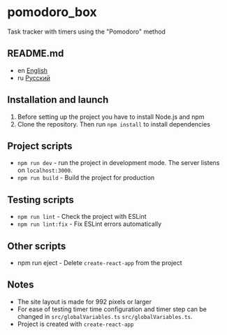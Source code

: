 # pomodoro_box

Task tracker with timers using the "Pomodoro" method

## README.md

* en [English](README.md)
* ru [Русский](./readme/README.ru.md)

## Installation and launch

1. Before setting up the project you have to install Node.js and npm
2. Clone the repository. Then run `npm install` to install dependencies

## Project scripts

* `npm run dev` - run the project in development mode.
  The server listens on `localhost:3000`.
* `npm run build` - Build the project for production

## Testing scripts

* `npm run lint` - Check the project with ESLint
* `npm run lint:fix` - Fix ESLint errors automatically

## Other scripts

* npm run eject - Delete `create-react-app` from the project

## Notes

* The site layout is made for 992 pixels or larger
* For ease of testing timer time configuration and timer step can be
  changed in `src/globalVariables.ts`
  `src/globalVariables.ts`.
* Project is created with `create-react-app`
